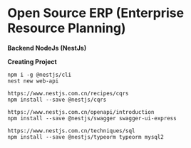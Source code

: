 # Open Source ERP (Enterprise Resource Planning)

**Backend NodeJs (NestJs)**

**Creating Project**

```
npm i -g @nestjs/cli
nest new web-api
```

```
https://www.nestjs.com.cn/recipes/cqrs
npm install --save @nestjs/cqrs

https://www.nestjs.com.cn/openapi/introduction
npm install --save @nestjs/swagger swagger-ui-express

https://www.nestjs.com.cn/techniques/sql
npm install --save @nestjs/typeorm typeorm mysql2
```
